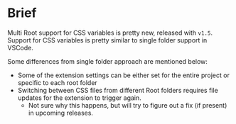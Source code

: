 # Brief

Multi Root support for CSS variables is pretty new, released with `v1.5`.
Support for CSS variables is pretty similar to single folder support in VSCode.

Some differences from single folder approach are mentioned below:

- Some of the extension settings can be either set for the entire project or specific to each root folder
- Switching between CSS files from different Root folders requires file updates for the extension to
  trigger again.
  - Not sure why this happens, but will try to figure out a fix (if present) in upcoming releases.
